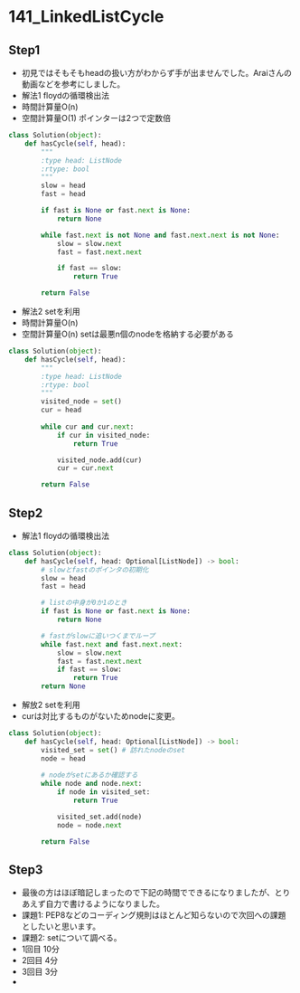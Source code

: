 # 141_LinkedListCycle

## Step1

- 初見ではそもそもheadの扱い方がわからず手が出ませんでした。Araiさんの動画などを参考にしました。
- 解法1 floydの循環検出法
- 時間計算量O(n)
- 空間計算量O(1) ポインターは2つで定数倍

```python
class Solution(object):
    def hasCycle(self, head):
        """
        :type head: ListNode
        :rtype: bool
        """
        slow = head
        fast = head

        if fast is None or fast.next is None:
            return None

        while fast.next is not None and fast.next.next is not None:
            slow = slow.next
            fast = fast.next.next

            if fast == slow:
                return True

        return False
```

- 解法2 setを利用
- 時間計算量O(n)
- 空間計算量O(n) setは最悪n個のnodeを格納する必要がある

```python
class Solution(object):
    def hasCycle(self, head):
        """
        :type head: ListNode
        :rtype: bool
        """
        visited_node = set()
        cur = head
        
        while cur and cur.next:
            if cur in visited_node:
                return True

            visited_node.add(cur)
            cur = cur.next

        return False
```

## Step2

- 解法1 floydの循環検出法

```python
class Solution(object):
    def hasCycle(self, head: Optional[ListNode]) -> bool:
        # slowとfastのポインタの初期化
        slow = head
        fast = head

        # listの中身が0か1のとき
        if fast is None or fast.next is None:
            return None

        # fastがslowに追いつくまでループ
        while fast.next and fast.next.next:
            slow = slow.next
            fast = fast.next.next
            if fast == slow:
                return True
        return None
```

- 解放2 setを利用
- curは対比するものがないためnodeに変更。

```python
class Solution(object):
    def hasCycle(self, head: Optional[ListNode]) -> bool:
        visited_set = set() # 訪れたnodeのset
        node = head
        
        # nodeがsetにあるか確認する
        while node and node.next:
            if node in visited_set:
                return True

            visited_set.add(node)
            node = node.next

        return False
```

## Step3

- 最後の方はほぼ暗記しまったので下記の時間でできるになりましたが、とりあえず自力で書けるようになりました。
- 課題1: PEP8などのコーディング規則はほとんど知らないので次回への課題としたいと思います。
- 課題2: setについて調べる。
- 1回目 10分
- 2回目 4分
- 3回目 3分
- 
